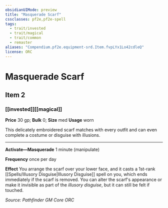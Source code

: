 ```yaml
---
obsidianUIMode: preview
title: "Masquerade Scarf"
cssclasses: pf2e,pf2e-spell
tags:
  - trait/invested
  - trait/magical
  - trait/common
  - remaster
aliases: "Compendium.pf2e.equipment-srd.Item.fvpLYx1Lo42cdleQ"
license: ORC
---
```

# Masquerade Scarf
## Item 2
### [[invested]][[magical]]


**Price** 30 gp; 
**Bulk** 0; **Size** med
**Usage** worn

This delicately embroidered scarf matches with every outfit and can even complete a costume or disguise with illusions.

* * *

**Activate—Masquerade** 1 minute (manipulate)

**Frequency** once per day

**Effect** You arrange the scarf over your lower face, and it casts a 1st-rank [[Spells/Illusory Disguise|Illusory Disguise]] spell on you, which ends immediately if the scarf is removed. You can alter the scarf's appearance or make it invisible as part of the _illusory disguise_, but it can still be felt if touched.

*Source: Pathfinder GM Core*
*ORC*